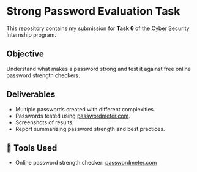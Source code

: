 # Strong Password Evaluation Task

This repository contains my submission for **Task 6** of the Cyber Security Internship program.

## Objective
Understand what makes a password strong and test it against free online password strength checkers.

## Deliverables
- Multiple passwords created with different complexities.
- Passwords tested using [passwordmeter.com](https://passwordmeter.com).
- Screenshots of results.
- Report summarizing password strength and best practices.

## 🔧 Tools Used
- Online password strength checker: [passwordmeter.com](https://passwordmeter.com)

